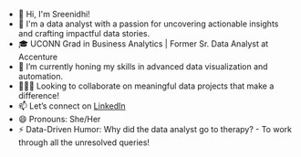 - 👋 Hi, I'm Sreenidhi!
- 👀 I'm a data analyst with a passion for uncovering actionable insights and crafting impactful data stories.
- 🎓 UCONN Grad in Business Analytics | Former Sr. Data Analyst at Accenture
- 🌱 I’m currently honing my skills in advanced data visualization and automation.
- 👨🏻‍💻 Looking to collaborate on meaningful data projects that make a difference!
- 📫 Let’s connect on [LinkedIn](www.linkedin.com/in/sreenidhi-chintala-831a15212)
- 😄 Pronouns: She/Her
- ⚡ Data-Driven Humor: Why did the data analyst go to therapy? 
                      - To work through all the unresolved queries!

<!--
**Sreenidhi3098/Sreenidhi3098** is a ✨ _special_ ✨ repository because its `README.md` (this file) appears on your GitHub profile.

Here are some ideas to get you started:

- 🔭 I’m currently working on ...
- 🌱 I’m currently learning ...
- 👯 I’m looking to collaborate on ...
- 🤔 I’m looking for help with ...
- 💬 Ask me about ...
- 📫 How to reach me: ...
- 😄 Pronouns: ...
- ⚡ Fun fact: ...
-->
